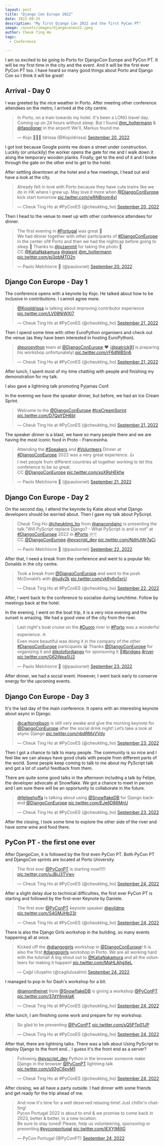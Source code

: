 ```yaml
---
layout: post
title: "Django Con Europe 2022"
date: 2022-09-25
description: "My first Django Con 2022 and the first PyCon PT"
image: /assets/images/djangoconeu22.jpeg
author: Cheuk Ting Ho
tags:
  - Conference

---
```


I am so excited to be going to Porto for DjangoCon Europe and PyCon PT. It will be my first time in the city and the event. And it will be the first ever PyCon PT too. I have heard so many good things about Porto and Django Con so I think it will be great!

## Arrival - Day 0

I was greeted by the nice weather in Porto. After meeting other conference attendees on the metro, I arrived at the city centre.

<blockquote class="twitter-tweet"><p lang="en" dir="ltr">In Porto, on a train towards my hotel. It&#39;s been a LONG travel day. Coming up on 24 hours without sleep. But I found <a href="https://twitter.com/m_holtermann?ref_src=twsrc%5Etfw">@m_holtermann</a> &amp; <a href="https://twitter.com/fapolloner?ref_src=twsrc%5Etfw">@fapolloner</a> in the airport! We&#39;ll, Markus found me.</p>&mdash; Kojo 🤔😴🤔 Idrissa (@KojoIdrissa) <a href="https://twitter.com/KojoIdrissa/status/1572188774997848064?ref_src=twsrc%5Etfw">September 20, 2022</a></blockquote> <script async src="https://platform.twitter.com/widgets.js" charset="utf-8"></script>

I got lost because Google points me down a street under construction. Luckily (or unluckily) the worker opens the gate for me and I walk down it along the temporary wooden planks. Finally, get to the end of it and I broke through the gate on the other end to get to the hotel.

After settling downtown at the hotel and a few meetings, I head out and have a look at the city.

<blockquote class="twitter-tweet"><p lang="en" dir="ltr">Already felt in love with Porto because they have cute trams like we do in HK where I grew up. May love it more when <a href="https://twitter.com/DjangoConEurope?ref_src=twsrc%5Etfw">@DjangoConEurope</a> kick start tomorrow <a href="https://t.co/wRNBnom4vI">pic.twitter.com/wRNBnom4vI</a></p>&mdash; Cheuk Ting Ho at #PyConES (@cheukting_ho) <a href="https://twitter.com/cheukting_ho/status/1572269779213246469?ref_src=twsrc%5Etfw">September 20, 2022</a></blockquote> <script async src="https://platform.twitter.com/widgets.js" charset="utf-8"></script>

Then I head to the venue to meet up with other conference attendees for dinner.

<blockquote class="twitter-tweet"><p lang="en" dir="ltr">The first evening in <a href="https://twitter.com/hashtag/Portugal?src=hash&amp;ref_src=twsrc%5Etfw">#Portugal</a> was great 🎉<br>We had dinner together with other participants of <a href="https://twitter.com/hashtag/DjangoConEurope?src=hash&amp;ref_src=twsrc%5Etfw">#DjangoConEurope</a> in the center of# Porto and then we had the nightcap before going to sleep 🍻 Thanks to <a href="https://twitter.com/jvzammit?ref_src=twsrc%5Etfw">@jvzammit</a> for taking the photo 🙏<br>CC <a href="https://twitter.com/KatiaNakamura?ref_src=twsrc%5Etfw">@KatiaNakamura</a> <a href="https://twitter.com/glasnt?ref_src=twsrc%5Etfw">@glasnt</a> <a href="https://twitter.com/m_holtermann?ref_src=twsrc%5Etfw">@m_holtermann</a> <a href="https://t.co/pj3qbMTO2n">pic.twitter.com/pj3qbMTO2n</a></p>&mdash; Paolo Melchiorre 🐍 (@pauloxnet) <a href="https://twitter.com/pauloxnet/status/1572359981856395265?ref_src=twsrc%5Etfw">September 20, 2022</a></blockquote> <script async src="https://platform.twitter.com/widgets.js" charset="utf-8"></script>

## Django Con Europe - Day 1

The conference opens with a keynote by Kojo. He talked about how to be inclusive in contributions. I cannot agree more.

<blockquote class="twitter-tweet"><p lang="en" dir="ltr"><a href="https://twitter.com/KojoIdrissa?ref_src=twsrc%5Etfw">@KojoIdrissa</a> is talking about improving contributor experience <a href="https://t.co/LV08NiWXI7">pic.twitter.com/LV08NiWXI7</a></p>&mdash; Cheuk Ting Ho at #PyConES (@cheukting_ho) <a href="https://twitter.com/cheukting_ho/status/1572505118108712964?ref_src=twsrc%5Etfw">September 21, 2022</a></blockquote> <script async src="https://platform.twitter.com/widgets.js" charset="utf-8"></script>

Then I spend some time with other EuroPython organisers and check out the venue (as they have been interested in hosting EuroPython).

<blockquote class="twitter-tweet"><p lang="en" dir="ltr"><a href="https://twitter.com/europython?ref_src=twsrc%5Etfw">@europython</a> team at <a href="https://twitter.com/DjangoConEurope?ref_src=twsrc%5Etfw">@DjangoConEurope</a> ❤️ (<a href="https://twitter.com/patrick91?ref_src=twsrc%5Etfw">@patrick91</a> is preparing his workshop unfortunately) <a href="https://t.co/rF6dNlBSn6">pic.twitter.com/rF6dNlBSn6</a></p>&mdash; Cheuk Ting Ho at #PyConES (@cheukting_ho) <a href="https://twitter.com/cheukting_ho/status/1572544640993329153?ref_src=twsrc%5Etfw">September 21, 2022</a></blockquote> <script async src="https://platform.twitter.com/widgets.js" charset="utf-8"></script>

After lunch, I spent most of my time chatting with people and finishing my demonstration for my talk.

I also gave a lightning talk promoting Pyjamas Conf.

In the evening we have the speaker dinner, but before, we had an Ice Cream Sprint.

<blockquote class="twitter-tweet"><p lang="en" dir="ltr">Welcome to the <a href="https://twitter.com/DjangoConEurope?ref_src=twsrc%5Etfw">@DjangoConEurope</a> <a href="https://twitter.com/hashtag/IceCreamSprint?src=hash&amp;ref_src=twsrc%5Etfw">#IceCreamSprint</a> <a href="https://t.co/D7QpYDH6bl">pic.twitter.com/D7QpYDH6bl</a></p>&mdash; Cheuk Ting Ho at #PyConES (@cheukting_ho) <a href="https://twitter.com/cheukting_ho/status/1572651111005257731?ref_src=twsrc%5Etfw">September 21, 2022</a></blockquote> <script async src="https://platform.twitter.com/widgets.js" charset="utf-8"></script>

The speaker dinner is a blast, we have so many people there and we are having the most iconic food in Proto - Francesinha.

<blockquote class="twitter-tweet"><p lang="en" dir="ltr">Attending the <a href="https://twitter.com/hashtag/Speakers?src=hash&amp;ref_src=twsrc%5Etfw">#Speakers</a> and <a href="https://twitter.com/hashtag/Volunteers?src=hash&amp;ref_src=twsrc%5Etfw">#Volunteers</a> Dinner at <a href="https://twitter.com/hashtag/DjangoConEurope?src=hash&amp;ref_src=twsrc%5Etfw">#DjangoConEurope</a> 2022 was a very great experience. 👍<br>I met people from different countries all together working to let this conference to be so great.<br>CC <a href="https://twitter.com/DjangoConEurope?ref_src=twsrc%5Etfw">@DjangoConEurope</a> <a href="https://t.co/xoXRsHEkfw">pic.twitter.com/xoXRsHEkfw</a></p>&mdash; Paolo Melchiorre 🐍 (@pauloxnet) <a href="https://twitter.com/pauloxnet/status/1572722824049225728?ref_src=twsrc%5Etfw">September 21, 2022</a></blockquote> <script async src="https://platform.twitter.com/widgets.js" charset="utf-8"></script>

## Django Con Europe - Day 2

On the second day, I attend the keynote by Katie about what Django developers should be worried about. Then I gave my talk about PyScirpt.

<blockquote class="twitter-tweet"><p lang="en" dir="ltr">Cheuk Ting Ho <a href="https://twitter.com/cheukting_ho?ref_src=twsrc%5Etfw">@cheukting_ho</a> from <a href="https://twitter.com/anacondainc?ref_src=twsrc%5Etfw">@anacondainc</a> is presenting the talk &quot;Will PyScript replace Django? - What PyScript is and is not&quot; at <a href="https://twitter.com/hashtag/DjangoConEurope?src=hash&amp;ref_src=twsrc%5Etfw">#DjangoConEurope</a> 2022 in <a href="https://twitter.com/hashtag/Porto?src=hash&amp;ref_src=twsrc%5Etfw">#Porto</a> 🇵🇹<br>CC <a href="https://twitter.com/DjangoConEurope?ref_src=twsrc%5Etfw">@DjangoConEurope</a> <a href="https://twitter.com/pyscript_dev?ref_src=twsrc%5Etfw">@pyscript_dev</a> <a href="https://t.co/NdHJWr7aCi">pic.twitter.com/NdHJWr7aCi</a></p>&mdash; Paolo Melchiorre 🐍 (@pauloxnet) <a href="https://twitter.com/pauloxnet/status/1572877494675537921?ref_src=twsrc%5Etfw">September 22, 2022</a></blockquote> <script async src="https://platform.twitter.com/widgets.js" charset="utf-8"></script>

After that, I need a break from the conference and went to a popular Mc Donalds in the city centre.

<blockquote class="twitter-tweet"><p lang="en" dir="ltr">Took a break from <a href="https://twitter.com/DjangoConEurope?ref_src=twsrc%5Etfw">@DjangoConEurope</a> and went to the posh McDonald’s with <a href="https://twitter.com/judy2k?ref_src=twsrc%5Etfw">@judy2k</a> <a href="https://t.co/vk6y6x5xrU">pic.twitter.com/vk6y6x5xrU</a></p>&mdash; Cheuk Ting Ho at #PyConES (@cheukting_ho) <a href="https://twitter.com/cheukting_ho/status/1572894101808488450?ref_src=twsrc%5Etfw">September 22, 2022</a></blockquote> <script async src="https://platform.twitter.com/widgets.js" charset="utf-8"></script>

After, I went back to the conference to socialise during lunchtime. Follow by meetings back at the hotel.

In the evening, I went on the boat trip, it is a very nice evening and the sunset is amazing. We had a good view of the city from the river.

<blockquote class="twitter-tweet"><p lang="en" dir="ltr">Last night&#39;s boat cruise on the <a href="https://twitter.com/hashtag/Duoro?src=hash&amp;ref_src=twsrc%5Etfw">#Duoro</a> river in <a href="https://twitter.com/hashtag/Porto?src=hash&amp;ref_src=twsrc%5Etfw">#Porto</a> was a wonderful experience. ⛵<br>Even more beautiful was doing it in the company of the other <a href="https://twitter.com/hashtag/DjangoConEurope?src=hash&amp;ref_src=twsrc%5Etfw">#DjangoConEurope</a> participants 😀 Thanks <a href="https://twitter.com/DjangoConEurope?ref_src=twsrc%5Etfw">@DjangoConEurope</a> for organizing it and <a href="https://twitter.com/kolofordjango?ref_src=twsrc%5Etfw">@kolofordjango</a> for sponsoring it 🙏<a href="https://twitter.com/hashtag/bridges?src=hash&amp;ref_src=twsrc%5Etfw">#bridges</a> <a href="https://twitter.com/hashtag/river?src=hash&amp;ref_src=twsrc%5Etfw">#river</a> <a href="https://t.co/G62jNpa5U2">pic.twitter.com/G62jNpa5U2</a></p>&mdash; Paolo Melchiorre 🐍 (@pauloxnet) <a href="https://twitter.com/pauloxnet/status/1573228378014257152?ref_src=twsrc%5Etfw">September 23, 2022</a></blockquote> <script async src="https://platform.twitter.com/widgets.js" charset="utf-8"></script>

After dinner, we had a social event. However, I went back early to conserve energy for the upcoming events.

## Django Con Europe - Day 3

It's the last day of the main conference. It opens with an interesting keynote about async in Django.

<blockquote class="twitter-tweet"><p lang="en" dir="ltr"><a href="https://twitter.com/carltongibson?ref_src=twsrc%5Etfw">@carltongibson</a> is still very awake and give the morning keynote for <a href="https://twitter.com/DjangoConEurope?ref_src=twsrc%5Etfw">@DjangoConEurope</a> after the social drink night! Let’s take a look at async Django <a href="https://t.co/nbdRMxVVdy">pic.twitter.com/nbdRMxVVdy</a></p>&mdash; Cheuk Ting Ho at #PyConES (@cheukting_ho) <a href="https://twitter.com/cheukting_ho/status/1573237965869940742?ref_src=twsrc%5Etfw">September 23, 2022</a></blockquote> <script async src="https://platform.twitter.com/widgets.js" charset="utf-8"></script>

Then I got a chance to talk to many people. The community is so nice and I feel like we can always have good chats with people from different parts of the world. Some people keep coming to talk to me about my PyScript talk and got a lot of useful feedback from them.

There are quite some good talks in the afternoon including a talk by Felipe, the developer advocate at Snowflake. We got a chance to meet in person and I am sure there will be an opportunity to collaborate in the future.

<blockquote class="twitter-tweet"><p lang="en" dir="ltr"><a href="https://twitter.com/felipehoffa?ref_src=twsrc%5Etfw">@felipehoffa</a> is talking about using <a href="https://twitter.com/SnowflakeDB?ref_src=twsrc%5Etfw">@SnowflakeDB</a> for Django backend <a href="https://twitter.com/DjangoConEurope?ref_src=twsrc%5Etfw">@DjangoConEurope</a> <a href="https://t.co/EJe6D86MnU">pic.twitter.com/EJe6D86MnU</a></p>&mdash; Cheuk Ting Ho at #PyConES (@cheukting_ho) <a href="https://twitter.com/cheukting_ho/status/1573328129896087552?ref_src=twsrc%5Etfw">September 23, 2022</a></blockquote> <script async src="https://platform.twitter.com/widgets.js" charset="utf-8"></script>

After the closing, I took some time to explore the other side of the river and have some wine and food there.

## PyCon PT - the first one ever

After  DjangoCon, it is followed by the first even PyCon PT. Both PyCon PT and DjangoCon sprints are located at Porto University.

<blockquote class="twitter-tweet"><p lang="en" dir="ltr">The first ever <a href="https://twitter.com/PyConPT?ref_src=twsrc%5Etfw">@PyConPT</a> is starting now!!!!! <a href="https://t.co/uJBjJ3TVwv">pic.twitter.com/uJBjJ3TVwv</a></p>&mdash; Cheuk Ting Ho at #PyConES (@cheukting_ho) <a href="https://twitter.com/cheukting_ho/status/1573594390647504896?ref_src=twsrc%5Etfw">September 24, 2022</a></blockquote> <script async src="https://platform.twitter.com/widgets.js" charset="utf-8"></script>

After a slight delay due to technical difficulties, the first ever PyCon PT is starting and followed by the first-ever Keynote by Daniele.

<blockquote class="twitter-tweet"><p lang="en" dir="ltr">The first ever <a href="https://twitter.com/PyConPT?ref_src=twsrc%5Etfw">@PyConPT</a> keynote speaker <a href="https://twitter.com/evildmp?ref_src=twsrc%5Etfw">@evildmp</a> <a href="https://t.co/S4GMJHb23r">pic.twitter.com/S4GMJHb23r</a></p>&mdash; Cheuk Ting Ho at #PyConES (@cheukting_ho) <a href="https://twitter.com/cheukting_ho/status/1573596435286720512?ref_src=twsrc%5Etfw">September 24, 2022</a></blockquote> <script async src="https://platform.twitter.com/widgets.js" charset="utf-8"></script>

There is also the Django Girls workshop in the building, so many events happening all at once.

<blockquote class="twitter-tweet"><p lang="en" dir="ltr">Kicked off the <a href="https://twitter.com/djangogirls?ref_src=twsrc%5Etfw">@djangogirls</a> workshop in <a href="https://twitter.com/DjangoConEurope?ref_src=twsrc%5Etfw">@DjangoConEurope</a>! It is also the first <a href="https://twitter.com/hashtag/djangogirls?src=hash&amp;ref_src=twsrc%5Etfw">#djangogirls</a> workshop in Porto. We are all working hard with the tutorial! A big shout out to <a href="https://twitter.com/KatiaNakamura?ref_src=twsrc%5Etfw">@KatiaNakamura</a> and all the volunteers for making it happen! <a href="https://t.co/MqHLAhgXeL">pic.twitter.com/MqHLAhgXeL</a></p>&mdash; Çağıl Uluşahin (@cagilulusahin) <a href="https://twitter.com/cagilulusahin/status/1573620717664468992?ref_src=twsrc%5Etfw">September 24, 2022</a></blockquote> <script async src="https://platform.twitter.com/widgets.js" charset="utf-8"></script>

I managed to pop in for Dash's workshop for a bit.

<blockquote class="twitter-tweet"><p lang="en" dir="ltr"><a href="https://twitter.com/iamontheinet?ref_src=twsrc%5Etfw">@iamontheinet</a> from <a href="https://twitter.com/SnowflakeDB?ref_src=twsrc%5Etfw">@SnowflakeDB</a> is giving a workshop <a href="https://twitter.com/PyConPT?ref_src=twsrc%5Etfw">@PyConPT</a> <a href="https://t.co/37dY8mkIaK">pic.twitter.com/37dY8mkIaK</a></p>&mdash; Cheuk Ting Ho at #PyConES (@cheukting_ho) <a href="https://twitter.com/cheukting_ho/status/1573631722897506306?ref_src=twsrc%5Etfw">September 24, 2022</a></blockquote> <script async src="https://platform.twitter.com/widgets.js" charset="utf-8"></script>

After lunch, I am finishing some work and prepare for my workshop.

<blockquote class="twitter-tweet"><p lang="en" dir="ltr">So glad to be presenting <a href="https://twitter.com/PyConPT?ref_src=twsrc%5Etfw">@PyConPT</a> <a href="https://t.co/sQ5PTp01JP">pic.twitter.com/sQ5PTp01JP</a></p>&mdash; Cheuk Ting Ho at #PyConES (@cheukting_ho) <a href="https://twitter.com/cheukting_ho/status/1573707488658169860?ref_src=twsrc%5Etfw">September 24, 2022</a></blockquote> <script async src="https://platform.twitter.com/widgets.js" charset="utf-8"></script>

After that, there are lightning talks. There was a talk about Using PyScript to deploy Django to the front end... I guess it's the front end as a server?

<blockquote class="twitter-tweet"><p lang="en" dir="ltr">Following <a href="https://twitter.com/pyscript_dev?ref_src=twsrc%5Etfw">@pyscript_dev</a> Python in the browser someone make Django in the browser <a href="https://twitter.com/PyConPT?ref_src=twsrc%5Etfw">@PyConPT</a> lightning talk <a href="https://t.co/s93gC6pvM1">pic.twitter.com/s93gC6pvM1</a></p>&mdash; Cheuk Ting Ho at #PyConES (@cheukting_ho) <a href="https://twitter.com/cheukting_ho/status/1573715723335213062?ref_src=twsrc%5Etfw">September 24, 2022</a></blockquote> <script async src="https://platform.twitter.com/widgets.js" charset="utf-8"></script>

After closing, we all have a party outside. I had dinner with some friends and get ready for the trip ahead of me.

<blockquote class="twitter-tweet"><p lang="en" dir="ltr">And now it&#39;s time for a well deserved relaxing time! Just chillin&#39;n chatting!<br>Pycon Portugal 2022 is about to end &amp; we promise to come back in 2023, better &amp; better, in a new location.<br>Be sure to stay tuned! Please, help us volunteering, sponsoring or presenting.<a href="https://twitter.com/hashtag/pyconportugal?src=hash&amp;ref_src=twsrc%5Etfw">#pyconportugal</a> <a href="https://t.co/jEXYjMiIlG">pic.twitter.com/jEXYjMiIlG</a></p>&mdash; PyCon Portugal (@PyConPT) <a href="https://twitter.com/PyConPT/status/1573724143048089602?ref_src=twsrc%5Etfw">September 24, 2022</a></blockquote> <script async src="https://platform.twitter.com/widgets.js" charset="utf-8"></script>
